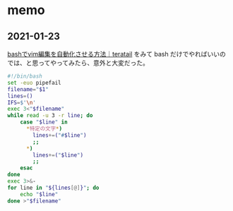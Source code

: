 # memo

## 2021-01-23

[bashでvim編集を自動化させる方法｜teratail](https://teratail.com/questions/317829?rss=all)
をみて bash だけでやればいいのでは、と思ってやってみたら、意外と大変だった。

```bash
#!/bin/bash
set -euo pipefail
filename="$1"
lines=()
IFS=$'\n'
exec 3<"$filename"
while read -u 3 -r line; do
    case "$line" in
      *特定の文字*)
        lines+=("#$line")
        ;;
      *)
        lines+=("$line")
        ;;
    esac
done
exec 3>&-
for line in "${lines[@]}"; do
    echo "$line"
done >"$filename"

```
